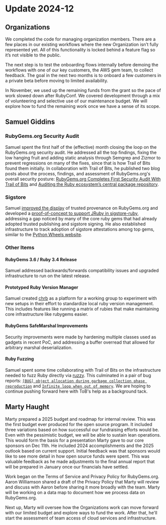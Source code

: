 # Update 2024-12

## Organizations

We completed the code for managing organization members.  There are a few places in our existing workflows where the new Organization isn’t fully represented yet.  All of this functionality is locked behind a feature flag so it’s not visible to the public.

The next step is to test the onboarding flows internally before demoing the workflows with one of our key customers, the AWS gem team, to collect feedback.  The goal in the next two months is to onboard a few customers in a private beta before moving to limited availability.

In November, we used up the remaining funds from the grant so the pace of work slowed down after RubyConf. We covered development through a mix of volunteering and selective use of our maintenance budget.  We will explore how to fund the remaining work once we have a sense of its scope.

## Samuel Giddins

### RubyGems.org Security Audit

Samuel spent the first half of the (effective) month closing the loop on the RubyGems.org security audit. He addressed all the top findings, fixing the low hanging fruit and adding static analysis through Semgrep and Zizmor to prevent regressions on many of the fixes, since that is how Trail of Bits found them initially. In collaboration with Trail of Bits, he published two blog posts about the process, findings, and assessment of RubyGems.org's overall security posture: [RubyGems.org Completes First Security Audit With Trail of Bits](https://blog.rubygems.org/2024/12/11/security-audit.html) and [Auditing the Ruby ecosystem’s central package repository](https://blog.trailofbits.com/2024/12/11/auditing-the-ruby-ecosystems-central-package-repository/).

### Sigstore

Samuel [improved the display](https://github.com/rubygems/rubygems.org/pull/5330) of trusted provenance on RubyGems.org and developed a [proof-of-concept to support JRuby in sigstore-ruby](https://github.com/sigstore/sigstore-ruby/pull/192/), addressing a gap noticed by many of the core ruby gems that had already adopted trusted publishing and sigstore signing. He also established infrastructure to track adoption of sigstore attestations among top gems, similar to the [Python Wheels website](https://github.com/meshy/pythonwheels).

### Other Items

#### RubyGems 3.6 / Ruby 3.4 Release

Samuel addressed backwards/forwards compatibility issues and upgraded infrastructure to run on the latest release.

#### Prototyped Ruby Version Manager

Samuel created [chrb](https://github.com/segiddins/chrb) as a platform for a working group to experiment with new setups in their effort to standardize local ruby version management. This includes features like running a matrix of rubies that make maintaining core infrastructure like rubygems easier.

#### RubyGems SafeMarshal Improvements

Security improvements were made by hardening multiple classes used as gadgets in recent PoC, and addressing a buffer overread that allowed for arbitrary marshal deserialization.

#### Ruby Fuzzing

Samuel spent some time collaborating with Trail of Bits on the infrastructure needed to fuzz Ruby directly via [ruzzy](https://github.com/trailofbits/ruzzy). This culminated in a pair of bug reports: [`[BUG] object allocation during garbage collection phase reproduction`](https://bugs.ruby-lang.org/issues/20941) and [`Infinite loop when out of memory`](https://bugs.ruby-lang.org/issues/20942). We are hoping to continue pushing forward here with ToB's help as a background tack.

## Marty Haught

Marty prepared a 2025 budget and roadmap for internal review.  This was the first budget ever produced for the open source program.  It included three variations based on how successful our fundraising efforts would be.  Even with the pessimistic budget, we will be able to sustain lean operations.  This would form the basis for a presentation Marty gave to our core sponsors on Dec 11th.  He included 2024 accomplishments and the 2025 outlook based on current support.  Initial feedback was that sponsors would like to see more detail in how open source funds were spent.  This was valuable feedback as he made adjustments to the final annual report that will be prepared in January once our financials have settled.

Work began on the Terms of Service and Privacy Policy for RubyGems.org.  Aaron Williamson shared a draft of the Privacy Policy that Marty will review and discuss with Aaron before sharing it more broadly with the team.  Marty will be working on a data map to document how we process data on RubyGems.org.

Next up, Marty will oversee how the Organizations work can move forward with our limited budget and explore ways to fund the work.  After that, he'll start the assessment of team access of cloud services and infrastructure.
